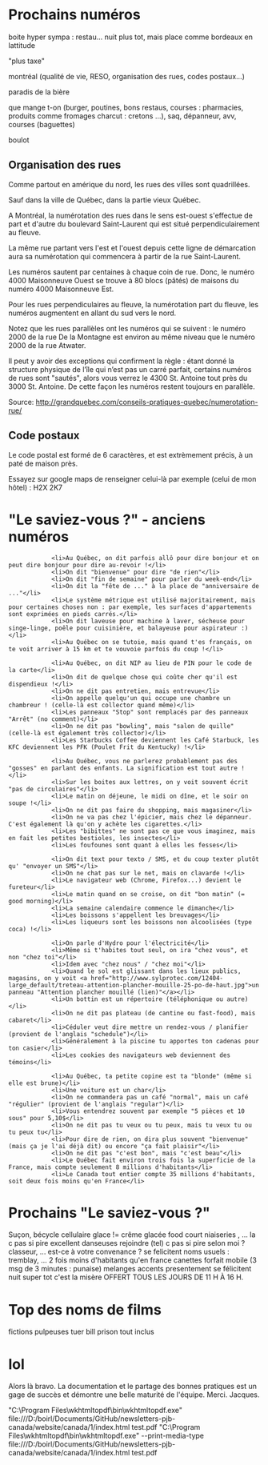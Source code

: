 
# Prochains numéros

boite hyper sympa : restau...
nuit plus tot, mais place comme bordeaux en lattitude

"plus taxe"

montréal (qualité de vie, RESO, organisation des rues, codes postaux...)

paradis de la bière

que mange t-on (burger, poutines, bons restaus, courses : pharmacies, produits comme fromages charcut : cretons ...), saq, dépanneur, avv, courses (baguettes)

boulot

## Organisation des rues

Comme partout en amérique du nord, les rues des villes sont quadrillées.

Sauf dans la ville de Québec, dans la partie vieux Québec.

A Montréal, la numérotation des rues dans le sens est-ouest s'effectue de part et d'autre du boulevard Saint-Laurent qui est situé perpendiculairement au fleuve. 

La même rue partant vers l'est et l'ouest depuis cette ligne de démarcation aura sa numérotation qui commencera à partir de la rue Saint-Laurent. 

Les numéros sautent par centaines à chaque coin de rue. Donc, le numéro 4000 Maisonneuve Ouest se trouve à 80 blocs (pâtés) de maisons du numéro 4000 Maisonneuve Est. 

Pour les rues perpendiculaires au fleuve, la numérotation part du fleuve, les numéros augmentent en allant du sud vers le nord. 

Notez que les rues parallèles ont les numéros qui se suivent : le numéro 2000 de la rue De la Montagne est environ au même niveau que le numéro 2000 de la rue Atwater. 

Il peut y avoir des exceptions qui confirment la règle : étant donné la structure physique de l’île qui n’est pas un carré parfait, certains numéros de rues sont "sautés", alors  vous verrez le 4300 St. Antoine tout près du 3000 St. Antoine. De cette façon les numéros restent toujours en parallèle.

Source: http://grandquebec.com/conseils-pratiques-quebec/numerotation-rue/

## Code postaux

Le code postal est formé de 6 caractères, et est extrèmement précis, à un paté de maison près. 

Essayez sur google maps de renseigner celui-là par exemple (celui de mon hôtel) :  H2X 2K7

# "Le saviez-vous ?" - anciens numéros

                <li>Au Québec, on dit parfois allô pour dire bonjour et on peut dire bonjour pour dire au-revoir !</li>
                <li>On dit "bienvenue" pour dire "de rien"</li>
                <li>On dit "fin de semaine" pour parler du week-end</li>
                <li>On dit la "fête de ..." à la place de "anniversaire de ..."</li>
                <li>Le système métrique est utilisé majoritairement, mais pour certaines choses non : par exemple, les surfaces d'appartements sont exprimées en pieds carrés.</li>
                <li>On dit laveuse pour machine à laver, sécheuse pour singe-linge, poêle pour cuisinière, et balayeuse pour aspirateur :)</li>
                <li>Au Québec on se tutoie, mais quand t'es français, on te voit arriver à 15 km et te vouvoie parfois du coup !</li>
                
                <li>Au Québec, on dit NIP au lieu de PIN pour le code de la carte</li>
                <li>On dit de quelque chose qui coûte cher qu'il est dispendieux !</li>
                <li>On ne dit pas entretien, mais entrevue</li>
                <li>On appelle quelqu'un qui occupe une chambre un chambreur ! (celle-là est collector quand même)</li>
                <li>Les panneaux "Stop" sont remplacés par des panneaux "Arrêt" (no comment)</li>
                <li>On ne dit pas "bowling", mais "salon de quille" (celle-là est également très collector)</li>
                <li>Les Starbucks Coffee deviennent les Café Starbuck, les KFC deviennent les PFK (Poulet Frit du Kentucky) !</li>
                
                <li>Au Québec, vous ne parlerez probablement pas des "gosses" en parlant des enfants. La signification est tout autre !</li>
                <li>Sur les boites aux lettres, on y voit souvent écrit "pas de circulaires"</li>
                <li>Le matin on déjeune, le midi on dîne, et le soir on soupe !</li>
                <li>On ne dit pas faire du shopping, mais magasiner</li>
                <li>On ne va pas chez l'épicier, mais chez le dépanneur. C'est également là qu'on y achète les cigarettes.</li>
                <li>Les "bibittes" ne sont pas ce que vous imaginez, mais en fait les petites bestioles, les insectes</li>
                <li>Les foufounes sont quant à elles les fesses</li>
                
                <li>On dit text pour texto / SMS, et du coup texter plutôt qu' "envoyer un SMS"</li>
                <li>On ne chat pas sur le net, mais on clavarde !</li>
                <li>Le navigateur web (Chrome, Firefox...) devient le fureteur</li>
                <li>Le matin quand on se croise, on dit "bon matin" (= good morning)</li>
                <li>La semaine calendaire commence le dimanche</li>
                <li>Les boissons s'appellent les breuvages</li>
                <li>Les liqueurs sont les boissons non alcoolisées (type coca) !</li>
                
                <li>On parle d'Hydro pour l'électricité</li>
                <li>Même si t'habites tout seul, on ira "chez vous", et non "chez toi"</li>
                <li>Idem avec "chez nous" / "chez moi"</li>
                <li>Quand le sol est glissant dans les lieux publics, magasins, on y voit <a href="http://www.sylprotec.com/12404-large_default/treteau-attention-plancher-mouille-25-po-de-haut.jpg">un panneau "Attention plancher mouillé (lien)"</a></li>
                <li>Un bottin est un répertoire (téléphonique ou autre)</li>
                <li>On ne dit pas plateau (de cantine ou fast-food), mais cabaret</li>
                <li>Céduler veut dire mettre un rendez-vous / planifier (provient de l'anglais "schedule")</li>
                <li>Généralement à la piscine tu apportes ton cadenas pour ton casier</li>
                <li>Les cookies des navigateurs web deviennent des témoins</li>
                
                <li>Au Québec, ta petite copine est ta "blonde" (même si elle est brune)</li>
                <li>Une voiture est un char</li>
                <li>On ne commandera pas un café "normal", mais un café "régulier" (provient de l'anglais "regular")</li>
                <li>Vous entendrez souvent par exemple "5 pièces et 10 sous" pour 5,10$</li>
                <li>On ne dit pas tu veux ou tu peux, mais tu veux tu ou tu peux tu</li>
                <li>Pour dire de rien, on dira plus souvent "bienvenue" (mais ça je l'ai déjà dit) ou encore "ça fait plaisir"</li>
                <li>On ne dit pas "c'est bon", mais "c'est beau"</li>
                <li>Le Québec fait environ trois fois la superficie de la France, mais compte seulement 8 millions d'habitants</li>
                <li>Le Canada tout entier compte 35 millions d'habitants, soit deux fois moins qu'en France</li>

# Prochains "Le saviez-vous ?"

Suçon, 
bécycle
cellulaire
glace != crême glacée
food court
niaiseries
, ... la
c pas si pire
excellent
danseuses
rejoindre (tel)
c pas si pire
selon moi ?
classeur, ...
est-ce à votre convenance ?
se felicitent
noms usuels : tremblay, ...
2 fois moins d'habitants qu'en france
canettes
forfait mobile (3 msg de 3 minutes : punaise)
melanges accents
presentement
se félicitent
nuit super tot
c'est la misère
OFFERT TOUS LES JOURS DE 11 H À 16 H.

# Top des noms de films

fictions pulpeuses
tuer bill
prison tout inclus

# lol

Alors là bravo. 
La documentation et le partage des bonnes pratiques est un gage de succès et démontre une belle maturité de l'équipe. 
Merci.
Jacques. 


"C:\Program Files\wkhtmltopdf\bin\wkhtmltopdf.exe" file:///D:/boirl/Documents/GitHub/newsletters-pjb-canada/website/canada/1/index.html test.pdf
"C:\Program Files\wkhtmltopdf\bin\wkhtmltopdf.exe" --print-media-type  file:///D:/boirl/Documents/GitHub/newsletters-pjb-canada/website/canada/1/index.html test.pdf